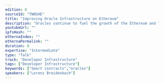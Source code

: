```yaml
---
edition: 6
sourceId: "TWNSHE"
title: "Improving Oracle Infrastructure on Ethereum"
description: "Oracles continue to fuel the growth of the Ethereum and layer-2 ecosystem. To build dApps that serve real-world use cases, from DeFi and DAOs to NFTs and beyond, Ethereum developers need access to secure oracle networks. In this session, we will dive into the latest oracle innovations and showcase new capabilities that enable Ethereum developers to build the scalable, secure, and feature-rich applications that can achieve widespread adoption."
youtubeUrl: ""
ipfsHash: ""
ethernaIndex: ""
ethernaPermalink: ""
duration: 0
expertise: "Intermediate"
type: "Talk"
track: "Developer Infrastructure"
tags: ["Developer Infrastructure"]
keywords: ["Smart contracts","oracles"]
speakers: ["Lorenz Breidenbach"]
---
```

